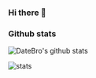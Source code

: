 ### Hi there 👋

<!--
**DateBro/DateBro** is a ✨ _special_ ✨ repository because its `README.md` (this file) appears on your GitHub profile.

Here are some ideas to get you started:

- 🔭 I’m currently working on ...
- 🌱 I’m currently learning ...
- 👯 I’m looking to collaborate on ...
- 🤔 I’m looking for help with ...
- 💬 Ask me about ...
- 📫 How to reach me: ...
- 😄 Pronouns: ...
- ⚡ Fun fact: ...
-->

### Github stats

![DateBro's github stats](https://github-readme-stats.vercel.app/api?username=DateBro&count_private=true&show_icons=true)

![stats](https://github-readme-stats.vercel.app/api/top-langs/?username=DateBro&hide=html&layout=compact)